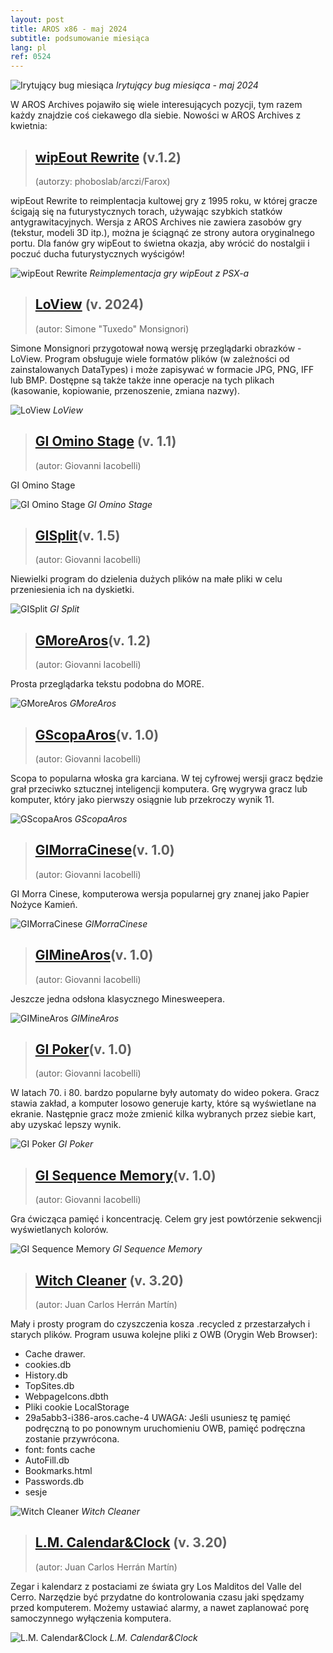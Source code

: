 ```yaml
---
layout: post
title: AROS x86 - maj 2024
subtitle: podsumowanie miesiąca
lang: pl
ref: 0524
---
```



![Irytujący bug miesiąca](/assets/img/ibotm0524.png)
*Irytujący bug miesiąca - maj 2024*

W AROS Archives pojawiło się wiele interesujących pozycji, tym razem każdy znajdzie coś ciekawego dla siebie. Nowości w AROS Archives z kwietnia:

> ## [wipEout Rewrite](http://archives.aros-exec.org/?function=showfile&file=game/driving/wipeout_rewrite.i386-aros.zip) (v.1.2)
> (autorzy: phoboslab/arczi/Farox)

wipEout Rewrite to reimplentacja kultowej gry z 1995 roku, w której gracze ścigają się na futurystycznych torach, używając szybkich statków antygrawitacyjnych. Wersja z AROS Archives nie zawiera zasobów gry (tekstur, modeli 3D itp.), można je ściągnąć ze strony autora oryginalnego portu. Dla fanów gry wipEout to świetna okazja, aby wrócić do nostalgii i poczuć ducha futurystycznych wyścigów!

![wipEout Rewrite](/assets/img/wipeout.jpg)
*Reimplementacja gry wipEout z PSX-a*

> ## [LoView](http://archives.aros-exec.org/?function=showfile&file=office/dtp/image2pdf.lha) (v. 2024)
> (autor: Simone "Tuxedo" Monsignori)

Simone Monsignori przygotował nową wersję przeglądarki obrazków - LoView. Program obsługuje wiele formatów plików (w zależności od zainstalowanych DataTypes) i może 
zapisywać w formacie JPG, PNG, IFF lub BMP. Dostępne są także także inne operacje na tych plikach (kasowanie, kopiowanie, przenoszenie, zmiana nazwy). 

![LoView](/assets/img/loview2024.png)
*LoView*

> ## [GI Omino Stage](http://archives.aros-exec.org/?function=showfile&file=game/giominoaros.i386-aros.zip) (v. 1.1)
> (autor: Giovanni Iacobelli)

GI Omino Stage

![GI Omino Stage](/assets/img/giomino.jpg)
*GI Omino Stage*

> ## [GISplit](http://archives.aros-exec.org/?function=showfile&file=utility/filetool/gisplit.i386-aros.zip)(v. 1.5)
> (autor: Giovanni Iacobelli)

Niewielki program do dzielenia dużych plików na małe pliki w celu przeniesienia ich na dyskietki.

![GISplit](/assets/img/gisplit.png)
*GI Split*

> ## [GMoreAros](http://archives.aros-exec.org/?function=showfile&file=utility/text/misc/gmore.i386-aros.zip)(v. 1.2)
> (autor: Giovanni Iacobelli)

Prosta przeglądarka tekstu podobna do MORE. 

![GMoreAros](/assets/img/gisplit.png)
*GMoreAros*

> ## [GScopaAros](http://archives.aros-exec.org/?function=showfile&file=game/card/giscopa.i386-aros.zip)(v. 1.0)
> (autor: Giovanni Iacobelli)

Scopa to popularna włoska gra karciana. W tej cyfrowej wersji gracz będzie grał przeciwko sztucznej inteligencji komputera. Grę wygrywa gracz lub komputer, który jako pierwszy osiągnie lub przekroczy wynik 11.

![GScopaAros](/assets/img/gisplit.png)
*GScopaAros*

> ## [GIMorraCinese](http://archives.aros-exec.org/?function=showfile&file=game/board/gimorracinese.i386-aros.zip)(v. 1.0)
> (autor: Giovanni Iacobelli)

GI Morra Cinese, komputerowa wersja popularnej gry znanej jako Papier Nożyce Kamień.

![GIMorraCinese](/assets/img/gisplit.png)
*GIMorraCinese*

> ## [GIMineAros](http://archives.aros-exec.org/?function=showfile&file=game/board/gimine.i386-aros.zip)(v. 1.0)
> (autor: Giovanni Iacobelli)

Jeszcze jedna odsłona klasycznego Minesweepera.

![GIMineAros](/assets/img/gisplit.png)
*GIMineAros*

> ## [GI Poker](http://archives.aros-exec.org/?function=showfile&file=game/card/gipoker.i386-aros.zip)(v. 1.0)
> (autor: Giovanni Iacobelli)

W latach 70. i 80. bardzo popularne były automaty do wideo pokera. Gracz stawia zakład, a komputer losowo generuje karty, które są wyświetlane na ekranie.
Następnie gracz może zmienić kilka wybranych przez siebie kart, aby uzyskać lepszy wynik.

![GI Poker](/assets/img/gisplit.png)
*GI Poker*

> ## [GI Sequence Memory](http://archives.aros-exec.org/?function=showfile&file=game/board/gisequencememory.i386-aros.zip)(v. 1.0)
> (autor: Giovanni Iacobelli)

Gra ćwicząca pamięć i koncentrację. Celem gry jest powtórzenie sekwencji wyświetlanych kolorów.

![GI Sequence Memory](/assets/img/gisplit.png)
*GI Sequence Memory*

> ## [Witch Cleaner](http://archives.aros-exec.org/?function=showfile&file=network/server/misc/witchcleaner.lha) (v. 3.20)
> (autor:	Juan Carlos Herrán Martín)

Mały i prosty program do czyszczenia kosza .recycled z przestarzałych i starych plików. Program usuwa kolejne pliki z OWB (Orygin Web
Browser):
- Cache drawer.
- cookies.db
- History.db
- TopSites.db
- WebpageIcons.dbth
- Pliki cookie LocalStorage
- 29a5abb3-i386-aros.cache-4 UWAGA: Jeśli usuniesz tę pamięć podręczną to po ponownym uruchomieniu OWB, pamięć podręczna zostanie przywrócona.
- font: fonts cache
- AutoFill.db
- Bookmarks.html
- Passwords.db
- sesje

![Witch Cleaner](/assets/img/witchcleaner.jpg)
*Witch Cleaner*

> ## [L.M. Calendar&Clock](http://archives.aros-exec.org/?function=showfile&file=network/server/misc/witchcleaner.lha) (v. 3.20)
> (autor:	Juan Carlos Herrán Martín)

Zegar i kalendarz z postaciami ze świata gry Los Malditos del Valle del Cerro. Narzędzie być przydatne do kontrolowania czasu jaki spędzamy przed komputerem. Możemy ustawiać alarmy, a nawet zaplanować porę samoczynnego wyłączenia komputera.

![L.M. Calendar&Clock](/assets/img/lmcalendarclock.jpg)
*L.M. Calendar&Clock*


